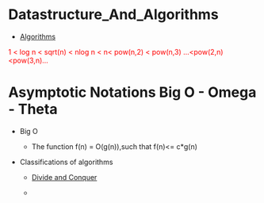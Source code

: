 # Datastructure_And_Algorithms
  * [Algorithms](https://docs.google.com/document/d/1VsTYpN0uILWEBRk7ZFj5E38FxF0lp442qlHMAra_RVA/edit)
  
 <span style='color:red;'> 1 < log n < sqrt(n) < nlog n < n< pow(n,2) < pow(n,3) ...<pow(2,n)<pow(3,n)... </span>
 
# Asymptotic Notations Big O - Omega - Theta
  * Big O
    * The function f(n) = O(g(n)),such that f(n)<= c*g(n) 
   


* Classifications of algorithms
   *   [Divide and Conquer](https://www.youtube.com/watch?v=2Rr2tW9zvRg)
   
   *   
